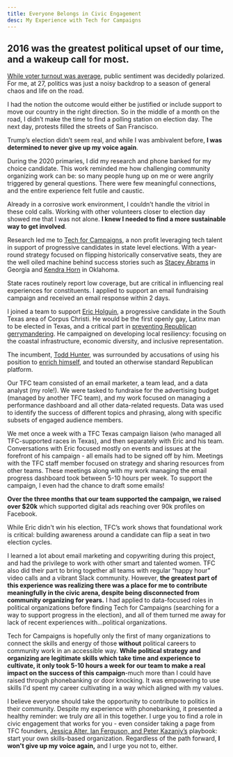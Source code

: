 ```yaml
---
title: Everyone Belongs in Civic Engagement
desc: My Experience with Tech for Campaigns
---
```


## 2016 was the greatest political upset of our time, and a wakeup call for most. 


[While voter turnout was average](https://en.wikipedia.org/wiki/Voter_turnout_in_United_States_presidential_elections), public sentiment was decidedly polarized. For me, at 27, politics was just a noisy backdrop to a season of general chaos and life on the road. 

I had the notion the outcome would either be justified or include support to move our country in the right direction. So in the middle of a month on the road, I didn’t make the time to find a polling station on election day. The next day, protests filled the streets of San Francisco. 

Trump’s election didn’t seem real, and while I was ambivalent before, **I was determined to never give up my voice again**. 

During the 2020 primaries, I did my research and phone banked for my choice candidate. This work reminded me how challenging community organizing work can be: so many people hung up on me or were angrily triggered by general questions. There were few meaningful connections, and the entire experience felt futile and caustic. 

Already in a corrosive work environment, I couldn’t handle the vitriol in these cold calls. Working with other volunteers closer to election day showed me that I was not alone. **I knew I needed to find a more sustainable way to get involved**. 

Research led me to [Tech for Campaigns](https://www.techforcampaigns.org/), a non profit leveraging tech talent in support of progressive candidates in state level elections. With a year-round strategy focused on flipping historically conservative seats, they are the well oiled machine behind success stories such as [Stacey Abrams](https://www.techforcampaigns.org/Stacey-Abrams) in Georgia and [Kendra Horn](https://www.techforcampaigns.org/Kendra-Horn) in Oklahoma. 

State races routinely report low coverage, but are critical in influencing real experiences for constituents. I applied to support an email fundraising campaign and received an email response within 2 days. 

I joined a team to support [Eric Holguin](https://www.ericholguin.com/about-eric), a progressive candidate in the South Texas area of Corpus Christi. He would be the first openly gay, Latinx man to be elected in Texas, and a critical part in [preventing Republican gerrymandering](https://www.dailykos.com/stories/2020/9/10/1976444/-Daily-Kos-makes-record-breaking-endorsements-in-statehouse-races). He campaigned on developing local resiliency: focusing on the coastal infrastructure, economic diversity, and inclusive representation. 


The incumbent, [Todd Hunter](https://house.texas.gov/members/member-page/?district=32), was surrounded by accusations of using his position to [enrich himself](https://www.reformaustin.org/texas-legislature/who-are-todd-hunters-real-constituents/), and touted an otherwise standard Republican platform. 

Our TFC team consisted of an email marketer, a team lead, and a data analyst (my role!). We were tasked to fundraise for the advertising budget (managed by another TFC team), and my work focused on managing a performance dashboard and all other data-related requests. Data was used to identify the success of different topics and phrasing, along with specific subsets of engaged audience members. 

We met once a week with a TFC Texas campaign liaison (who managed all TFC-supported races in Texas), and then separately with Eric and his team. Conversations with Eric focused mostly on events and issues at the forefront of his campaign - all emails had to be signed off by him. Meetings with the TFC staff member focused on strategy and sharing resources from other teams. These meetings along with my work managing the email progress dashboard took between 5-10 hours per week. To support the campaign, I even had the chance to draft some emails! 

**Over the three months that our team supported the campaign, we raised over $20k** which supported digital ads reaching over 90k profiles on Facebook. 

While Eric didn't win his election, TFC’s work shows that foundational work is critical: building awareness around a candidate can flip a seat in two election cycles. 

I learned a lot about email marketing and copywriting during this project, and had the privilege to work with other smart and talented women. TFC also did their part to bring together all teams with regular “happy hour” video calls and a vibrant Slack community. However, **the greatest part of this experience was realizing there was a place for me to contribute meaningfully in the civic arena, despite being disconnected from community organizing for years.** I had applied to data-focused roles in political organizations before finding Tech for Campaigns (searching for a way to support progress in the election), and all of them turned me away for lack of recent experiences with...political organizations. 

Tech for Campaigns is hopefully only the first of many organizations to connect the skills and energy of those **without** political careers to community work in an accessible way. **While political strategy and organizing are legitimate skills which take time and experience to cultivate, it only took 5-10 hours a week for our team to make a real impact on the success of this campaign**-much more than I could have raised through phonebanking or door knocking. It was empowering to use skills I'd spent my career cultivating in a way which aligned with my values.  

I believe everyone should take the opportunity to contribute to politics in their community. Despite my experience with phonebanking, it presented a healthy reminder: we truly *are* all in this together. I urge you to find a role in civic engagement that works for you - even consider taking a page from TFC founders, [Jessica Alter, Ian Ferguson, and Peter Kazanjy’s](https://www.techforcampaigns.org/about-us) playbook: start your own skills-based organization. Regardless of the path forward, **I won't give up my voice again,** and I urge you not to, either.  
